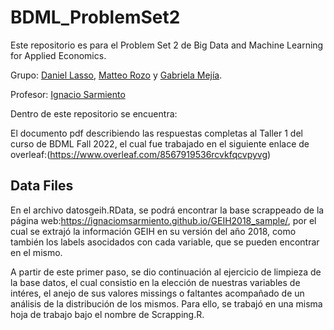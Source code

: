 # BDML_ProblemSet2
 Este repositorio es para el Problem Set 2 de Big Data and Machine Learning for Applied Economics.
 
 Grupo: [Daniel Lasso](https://github.com/daniell419), [Matteo Rozo](https://github.com/MatteoRozo) y [Gabriela Mejía](https://github.com/gabimbec99).
 
 Profesor: [Ignacio Sarmiento](https://github.com/ignaciomsarmiento)

 Dentro de este repositorio se encuentra:
 
 El documento pdf describiendo las respuestas completas al Taller 1 del curso de BDML Fall 2022, el cual fue trabajado en el siguiente enlace de overleaf:(https://www.overleaf.com/8567919536rcvkfqcvpyvg)
 ## Data Files

En el archivo datosgeih.RData, se podrá encontrar la base scrappeado de la página web:https://ignaciomsarmiento.github.io/GEIH2018_sample/, por el cual se extrajó la información GEIH en su versión del año 2018, como también los labels asocidados con cada variable, que se pueden encontrar en el mismo.

A partir de este primer paso, se dio continuación al ejercicio de limpieza de la base datos, el cual consistio en la elección de nuestras variables de intéres, el anejo de sus valores missings o faltantes acompañado de un análisis de la distribución de los mismos. Para ello, se trabajó en una misma hoja de trabajo bajo el nombre de Scrapping.R.

